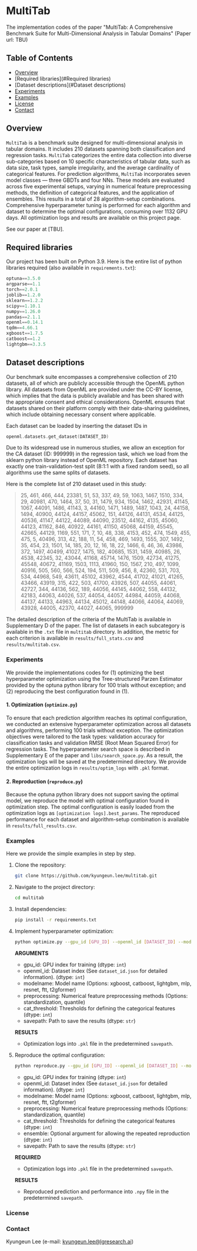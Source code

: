 # MultiTab
The implementation codes of the paper "MultiTab: A Comprehensive Benchmark Suite for Multi-Dimensional Analysis in Tabular Domains"
(Paper url: TBU)

## Table of Contents
- [Overview](#overview)
- [Required libraries](#Required libraries)
- [Dataset descriptions](#Dataset descriptions)
- [Experiments](#experiments)
- [Examples](#examples)
- [License](#license)
- [Contact](#contact)

## Overview
`MultiTab` is a benchmark suite designed for multi-dimensional analysis in tabular domains. It includes 210 datasets spanning both classification and regression tasks. `MultiTab` categorizes the entire data collection into diverse sub-categories based on 10 specific characteristics of tabular data, such as data size, task types, sample irregularity, and the average cardinality of categorical features. For prediction algorithms, `MultiTab` incorporates seven model classes — three GBDTs and four NNs. These models are evaluated across five experimental setups, varying in numerical feature preprocessing methods, the definition of categorical features, and the application of ensembles. This results in a total of 28 algorithm-setup combinations. Comprehensive hyperparameter tuning is performed for each algorithm and dataset to determine the optimal configurations, consuming over 1132 GPU days. All optimization logs and results are available on this project page.

See our paper at [TBU].

## Required libraries
Our project has been built on Python 3.9. Here is the entire list of python libraries required (also available in `requirements.txt`):

``` swift
optuna==3.5.0
argparse==1.1
torch==2.0.1
joblib==1.2.0
sklearn==1.2.2
scipy==1.10.1
numpy==1.26.0
pandas==2.1.1
openml==0.14.1
tqdm==4.66.1
xgboost==1.7.5
catboost==1.2
lightgbm==3.3.5
```

## Dataset descriptions
Our benchmark suite encompasses a comprehensive collection of 210 datasets, all of which are publicly accessible through the OpenML python library. All datasets from OpenML are provided under the CC-BY license, which implies that the data is publicly available and has been shared with the appropriate consent and ethical considerations. OpenML ensures that datasets shared on their platform comply with their data-sharing guidelines, which include obtaining necessary consent where applicable.

Each dataset can be loaded by inserting the dataset IDs in 
``` swift
openml.datasets.get_dataset(DATASET_ID)
```
Due to its widespread use in numerous studies, we allow an exception for the CA dataset (ID: 999999) in the regression task, which we load from the sklearn python library instead of OpenML repository. Each dataset has exactly one train-validation-test split (8:1:1 with a fixed random seed), so all algorithms use the same splits of datasets.

Here is the complete list of 210 dataset used in this study:

> 25, 461, 466, 444, 23381, 51, 53, 337, 49, 59, 1063, 1467, 1510, 334, 29, 40981, 470, 1464, 37, 50, 31, 1479, 934, 1504, 1462, 42931, 41145, 1067, 44091, 1486, 41143, 3, 44160, 1471, 1489, 1487, 1043, 24, 44158, 1494, 40900, 44124, 44157, 45062, 151, 44126, 44131, 4534, 44125, 40536, 41147, 44122, 44089, 44090, 23512, 44162, 4135, 45060, 44123, 41162, 846, 40922, 44161, 41150, 45068, 44159, 45545, 42665, 44129, 1169, 551, 171, 7, 10, 48, 338, 4153, 452, 474, 1549, 455, 475, 5, 40496, 313, 42, 188, 11, 54, 458, 469, 1493, 1555, 307, 1492, 35, 454, 23, 1501, 14, 185, 20, 12, 16, 18, 22, 1466, 6, 46, 36, 43986, 372, 1497, 40499, 41027, 1475, 182, 40685, 1531, 1459, 40985, 26, 4538, 42345, 32, 43044, 41168, 45714, 1476, 1509, 42734, 41275, 45548, 40672, 41169, 1503, 1113, 41960, 150, 1567, 210, 497, 1099, 40916, 505, 560, 566, 524, 194, 511, 509, 456, 8, 42360, 531, 703, 534, 44968, 549, 43611, 45102, 43962, 4544, 41702, 41021, 41265, 43466, 43919, 315, 422, 503, 41700, 43926, 507, 44055, 44061, 42727, 344, 44136, 562, 189, 44056, 44145, 44062, 558, 44132, 42183, 44063, 44026, 537, 44054, 44057, 44984, 44059, 44068, 44137, 44133, 44963, 44134, 45012, 44148, 44066, 44064, 44069, 43928, 44005, 42370, 44027, 44065, 999999

The detailed description of the criteria of the MultiTab is available in Supplementary D of the paper. The list of datasets in each subcategory is available in the `.txt` file in `multitab` directory.
In addition, the metric for each criterion is available in `results/full_stats.csv` and `results/multitab.csv`.

### Experiments
We provide the implementations codes for (1) optimizing the best hyperparameter optimization using the Tree-structured Parzen Estimator provided by the optuna python library for 100 trials without exception; and (2) reproducing the best configuration found in (1).

#### 1. Optimization (`optimize.py`)
To ensure that each prediction algorithm reaches its optimal configuration, we conducted an extensive hyperparameter optimization across all datasets and algorithms, performing 100 trials without exception. The optimization objectives were tailored to the task types: validation accuracy for classification tasks and validation RMSE (Root Mean Squared Error) for regression tasks. The hyperparameter search space is described in Supplementary E of the paper and `libs/search_space.py`. As a result, the optimization logs will be saved at the predetermined directory. We provide the entire optimization logs in `results/optim_logs` with `.pkl` format.

#### 2. Reproduction (`reproduce.py`)
Because the optuna python library does not support saving the optimal model, we reproduce the model with optimal configuration found in optimization step. The optimal configuration is easily loaded from the optimization logs as `[optimization logs].best_params`. The reproduced performance for each dataset and algorithm-setup combination is available in `results/full_results.csv`.

### Examples
Here we provide the simple examples in step by step.
1. Clone the repository:
    ```sh
    git clone https://github.com/kyungeun.lee/multitab.git
    ```
2. Navigate to the project directory:
    ```sh
    cd multitab
    ```
3. Install dependencies:
    ```sh
    pip install -r requirements.txt
    ```
4. Implement hyperparameter optimization:
    ```sh
    python optimize.py --gpu_id [GPU_ID] --openml_id [DATASET_ID] --modelname [MODELNAME] --preprocessing [NUMERIC_FEATURE_PREPROCESSING] --cat_threshold [CATEGORY_THRESHOLD] --savepath [SAVEPATH]
    ```
    
    **ARGUMENTS**
    - gpu_id: GPU index for training (dtype: `int`)
    - openml_id: Dataset index (See `dataset_id.json` for detailed information). (dtype: `int`)
    - modelname: Model name (Options: xgboost, catboost, lightgbm, mlp, resnet, ftt, t2gformer) 
    - preprocessing: Numerical feature preprocessing methods (Options: standardization, quantile)
    - cat_threshold: Thresholds for defining the categorical features (dtype: `int`)
    - savepath: Path to save the results (dtype: `str`)
    
    **RESULTS**
    - Optimization logs into `.pkl` file in the predetermined `savepath`.
    
5. Reproduce the optimal configuration:
    ```sh
    python reproduce.py --gpu_id [GPU_ID] --openml_id [DATASET_ID] --modelname [MODELNAME] --preprocessing [NUMERIC_FEATURE_PREPROCESSING] --cat_threshold [CATEGORY_THRESHOLD] --ensemble [ENSEMBLE_TRIAL] --savepath [SAVEPATH]
    ```
    - gpu_id: GPU index for training (dtype: `int`)
    - openml_id: Dataset index (See `dataset_id.json` for detailed information). (dtype: `int`)
    - modelname: Model name (Options: xgboost, catboost, lightgbm, mlp, resnet, ftt, t2gformer) 
    - preprocessing: Numerical feature preprocessing methods (Options: standardization, quantile)
    - cat_threshold: Thresholds for defining the categorical features (dtype: `int`)
    - ensemble: Optional argument for allowing the repeated reproduction (dtype: `int`)
    - savepath: Path to save the results (dtype: `str`)
    
    **REQUIRED**
    - Optimization logs into `.pkl` file in the predetermined `savepath`.
    
    **RESULTS**
    - Reproduced prediction and performance into `.npy` file in the predetermined `savepath`.

### License


### Contact
Kyungeun Lee (e-mail: kyungeun.lee@lgresearch.ai)
